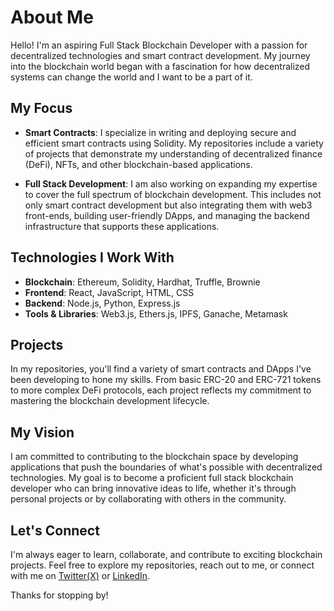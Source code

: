 # About Me

Hello! I'm an aspiring Full Stack Blockchain Developer with a passion for decentralized technologies and smart contract development. My journey into the blockchain world began with a fascination for how decentralized systems can change the world and I want to be a part of it.

## My Focus

- **Smart Contracts**: I specialize in writing and deploying secure and efficient smart contracts using Solidity. My repositories include a variety of projects that demonstrate my understanding of decentralized finance (DeFi), NFTs, and other blockchain-based applications.
  
- **Full Stack Development**: I am also working on expanding my expertise to cover the full spectrum of blockchain development. This includes not only smart contract development but also integrating them with web3 front-ends, building user-friendly DApps, and managing the backend infrastructure that supports these applications.

## Technologies I Work With

- **Blockchain**: Ethereum, Solidity, Hardhat, Truffle, Brownie
- **Frontend**: React, JavaScript, HTML, CSS
- **Backend**: Node.js, Python, Express.js
- **Tools & Libraries**: Web3.js, Ethers.js, IPFS, Ganache, Metamask

## Projects

In my repositories, you'll find a variety of smart contracts and DApps I've been developing to hone my skills. From basic ERC-20 and ERC-721 tokens to more complex DeFi protocols, each project reflects my commitment to mastering the blockchain development lifecycle.

## My Vision

I am committed to contributing to the blockchain space by developing applications that push the boundaries of what's possible with decentralized technologies. My goal is to become a proficient full stack blockchain developer who can bring innovative ideas to life, whether it's through personal projects or by collaborating with others in the community.

## Let's Connect
I'm always eager to learn, collaborate, and contribute to exciting blockchain projects. Feel free to explore my repositories, reach out to me, or connect with me on [Twitter(X)](https://x.com/dev10TLC) or [LinkedIn](https://www.linkedin.com/in/ivan-otono-87a921261).


Thanks for stopping by!

